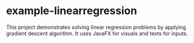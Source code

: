 # example-linearregression
This project demonstrates solving linear regression problems by applying gradient descent algorithm. It uses JavaFX for visuals and texts for inputs.
